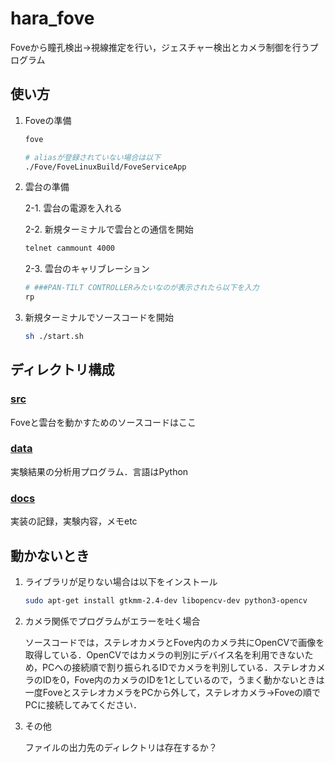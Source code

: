 # hara_fove

Foveから瞳孔検出→視線推定を行い，ジェスチャー検出とカメラ制御を行うプログラム

## 使い方

1. Foveの準備

    ```sh
    fove

    # aliasが登録されていない場合は以下
    ./Fove/FoveLinuxBuild/FoveServiceApp
    ```

2. 雲台の準備

    2-1. 雲台の電源を入れる

    2-2. 新規ターミナルで雲台との通信を開始

    ```sh
    telnet cammount 4000
    ```

    2-3. 雲台のキャリブレーション

    ```sh
    # ###PAN-TILT CONTROLLERみたいなのが表示されたら以下を入力
    rp
    ```

3. 新規ターミナルでソースコードを開始

    ```sh
    sh ./start.sh
    ```

## ディレクトリ構成

### [src](./src)

Foveと雲台を動かすためのソースコードはここ

### [data](./data)

実験結果の分析用プログラム．言語はPython

### [docs](./docs)

実装の記録，実験内容，メモetc

## 動かないとき

1. ライブラリが足りない場合は以下をインストール

    ```sh
    sudo apt-get install gtkmm-2.4-dev libopencv-dev python3-opencv
    ```

2. カメラ関係でプログラムがエラーを吐く場合

   ソースコードでは，ステレオカメラとFove内のカメラ共にOpenCVで画像を取得している．OpenCVではカメラの判別にデバイス名を利用できないため，PCへの接続順で割り振られるIDでカメラを判別している．ステレオカメラのIDを0，Fove内のカメラのIDを1としているので，うまく動かないときは一度FoveとステレオカメラをPCから外して，ステレオカメラ→Foveの順でPCに接続してみてください．

3. その他

    ファイルの出力先のディレクトリは存在するか？
